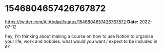 # 1546804657426767872
https://twitter.com/AliAbdaal/status/1546804657426767872
**Date:** 2022-07-12

hey, I'm thinking about making a course on how to use Notion to organise your life, work and hobbies. what would you want / expect to be included in it?
